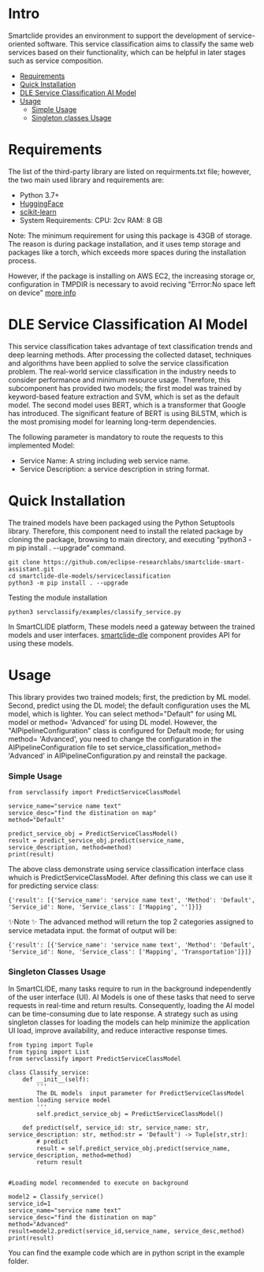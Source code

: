 <!--
   Copyright (C) 2021-2022 AIR Institute
   
   This program and the accompanying materials are made
   available under the terms of the Eclipse Public License 2.0
   which is available at https://www.eclipse.org/legal/epl-2.0/
   
   SPDX-License-Identifier: EPL-2.0
-->
# Intro

Smartclide provides an environment to support the development of service-oriented software. This service classification aims to classify the same web services based on their functionality, which can be helpful in later stages such as service composition. 

- [Requirements](#requirements)
- [Quick Installation](#quick-installation)
- [DLE Service Classification AI Model](#dle-service-classification-ai-model)
- [Usage](#usage)
  - [Simple Usage](#simple-usage)
  - [Singleton classes Usage](#singleton-classes-usage)




# Requirements

The list of the third-party library are listed on requirments.txt file; however, the two main used library and requirements are:

- Python 3.7+
- [HuggingFace](https://huggingface.co/)
- [scikit-learn](https://scikit-learn.org)
- System Requirements: CPU: 2cv RAM: 8 GB

Note: The minimum requirement for using this package is 43GB of storage. The reason is during package installation, and it uses temp storage and packages like a torch, which exceeds more spaces during the installation process.

However, if the package is installing on AWS EC2, the increasing storage or, configuration in TMPDIR is necessary to avoid reciving "Errror:No space left on device" [more info](https://stackoverflow.com/questions/55103162/could-not-install-packages-due-to-an-environmenterror-errno-28-no-space-left)

# DLE Service Classification AI Model
This service classification takes advantage of text classification trends and deep learning methods. After processing the collected dataset, techniques and algorithms have been applied to solve the service classification problem. The real-world service classification in the industry needs to consider performance and minimum resource usage. Therefore, this subcomponent has provided two models; the first model was trained by keyword-based feature extraction and SVM, which is set as the default model. The second model uses BERT, which is a transformer that Google has introduced. The significant feature of BERT is using BiLSTM, which is the most promising model for learning long-term dependencies. 

The following parameter is mandatory to route the requests to this implemented Model:
- Service Name: A string including web service name.
- Service Description: a service description in string format.

# Quick Installation
The trained models have been packaged using the Python Setuptools library. Therefore, this component need to install the related package by cloning the package, browsing to main directory, and executing “python3 -m pip install . --upgrade” command. 
```
git clone https://github.com/eclipse-researchlabs/smartclide-smart-assistant.git
cd smartclide-dle-models/serviceclassification 
python3 -m pip install . --upgrade
```
Testing the module installation
```
python3 servclassify/examples/classify_service.py
```


In SmartCLIDE platform, These models need a  gateway between the trained models and user interfaces. [smartclide-dle](https://github.com/eclipse-researchlabs/smartclide-smart-assistant/tree/main/smartclide-dle) component provides API for using these models.

# Usage
This library provides two trained models; first, the prediction by ML model. Second, predict using the DL model; the default configuration uses the ML model, which is lighter. You can select method="Default" for using ML model or method= 'Advanced' for using DL model. However, the "AIPipelineConfiguration" class is configured for Default mode; for using  method= 'Advanced', you need to change the configuration in the AIPipelineConfiguration file to set service_classification_method= 'Advanced' in AIPipelineConfiguration.py and reinstall the package.
### Simple Usage
```
from servclassify import PredictServiceClassModel

service_name="service name text"
service_desc="find the distination on map"
method="Default"

predict_service_obj = PredictServiceClassModel()
result = predict_service_obj.predict(service_name, service_description, method=method)
print(result) 

```

The above class demonstrate using service classification interface class whuich is PredictServiceClassModel. After defining this class we can use it for predicting service class:
```
{'result': [{'Service_name': 'service name text', 'Method': 'Default', 'Service_id': None, 'Service_class': ['Mapping', '']}]}

```
✨Note ✨
The advanced method will return the top 2 categories assigned to service metadata input. the format of output will be:

```
{'result': [{'Service_name': 'service name text', 'Method': 'Default', 'Service_id': None, 'Service_class': ['Mapping', 'Transportation']}]}

```
### Singleton Classes Usage
In SmartCLIDE, many tasks require to run in the background independently of the user interface (UI). AI Models is one of these tasks that need to serve requests in real-time and return results. Consequently, loading the AI model can be time-consuming due to late response. A strategy such as using singleton classes for loading the models can help minimize the application UI load, improve availability, and reduce interactive response times. 

```
from typing import Tuple 
from typing import List
from servclassify import PredictServiceClassModel

class Classify_service:
    def __init__(self):
        '''
        The DL models  input parameter for PredictServiceClassModel mention loading service model
        '''
        self.predict_service_obj = PredictServiceClassModel()

    def predict(self, service_id: str, service_name: str, service_description: str, method:str = 'Default') -> Tuple[str,str]:
        # predict
        result = self.predict_service_obj.predict(service_name, service_description, method=method)
        return result
        

#Loading model recommended to execute on background

model2 = Classify_service()
service_id=1
service_name="service name text"
service_desc="find the distination on map"
method="Advanced"
result=model2.predict(service_id,service_name, service_desc,method)
print(result) 
```

You can find the example code which are in python script in the example folder.

